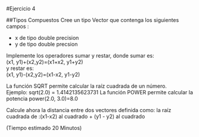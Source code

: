 #Ejercicio 4

##Tipos Compuestos
Cree un tipo  Vector que contenga los siguientes campos :  

* x de tipo double precision
* y de tipo double precsion

Implemente los operadores sumar  y restar, 
donde sumar es:  
(x1, y1)+(x2,y2)=(x1+x2, y1+y2)  
y restar es:  
(x1, y1)-(x2,y2)=(x1-x2, y1-y2)  

La función SQRT permite calcular la raíz cuadrada de un número.  
Ejemplo:
sqrt(2.0) = 1.4142135623731
La función POWER permite calcular la potencia
power(2.0, 3.0)=8.0

Calcule ahora la distancia entre dos vectores definida como:
la raíz cuadrada de :(x1-x2) al cuadrado + (y1 - y2) al cuadrado

(Tiempo estimado 20 Minutos)